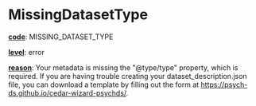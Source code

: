 # MissingDatasetType

[**code**](/en/latest/reference/schema/meta/defs/code): MISSING_DATASET_TYPE

[**level**](/en/latest/reference/schema/meta/defs/level): error

[**reason**](/en/latest/reference/schema/meta/defs/reason): Your metadata is missing the "@type/type" property, which is required. If you are having trouble creating your dataset_description.json file, you can download a template by filling out the form at https://psych-ds.github.io/cedar-wizard-psychds/.